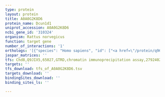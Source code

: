 ```yaml
---
type: protein
layout: protein
title: A0A0G2K8D6
protein_name: Dcun1d1
uniprot_accession: A0A0G2K8D6
ncbi_gene_id: '310324'
organism: Rattus norvegicus
function: target gene
number_of_interactions: '1'
orthologs: '[{"species": "Homo sapiens", "id": ["<a href=\"/protein/q96gg9\">Q96GG9</a>"]}, {"species": "Danio rerio", "id": ["A0A0R4IBL4"]}, {"species": "Mus musculus", "id": ["A0A1Y7VP24", "Q3UT23"]}, {"species": "Caenorhabditis elegans", "id": ["<a href=\"/protein/q9u3c8\">Q9U3C8</a>"]}, {"species": "Drosophila melanogaster", "id": ["<a href=\"/protein/q9vuq8\">Q9VUQ8</a>"]}, {"species": "Saccharomyces cerevisiae", "id": ["<a href=\"/protein/q12395\">Q12395</a>"]}]'
jaspar_matrices: ''
tfs: Chd8,Q9JIX5,65027,GTRD,chromatin immunoprecipitation assay,27924024%5Buid%5D,No
targets: ''
tfs_download: tfs_of_A0A0G2K8D6.tsv
targets_download: ''
bindingSites_download: ''
binding_sites_ls: ''

---
```

